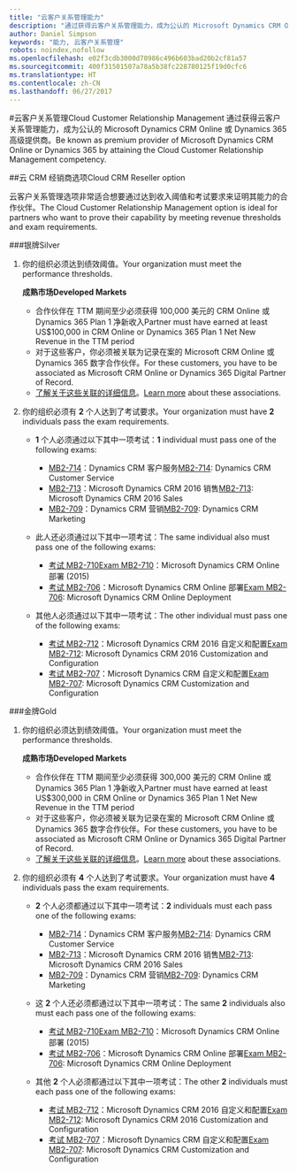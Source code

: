 ```yaml
---
title: "云客户关系管理能力"
description: "通过获得云客户关系管理能力，成为公认的 Microsoft Dynamics CRM Online 或 Dynamics 365 高级提供商。"
author: Daniel Simpson
keywords: "能力, 云客户关系管理"
robots: noindex,nofollow
ms.openlocfilehash: e02f3cdb3000d70986c496b603bad20b2cf81a57
ms.sourcegitcommit: 400f31501507a78a5b38fc228780125f19d0cfc6
ms.translationtype: HT
ms.contentlocale: zh-CN
ms.lasthandoff: 06/27/2017
---
```

#<a name="cloud-customer-relationship-management"></a><span data-ttu-id="bdc85-104">云客户关系管理</span><span class="sxs-lookup"><span data-stu-id="bdc85-104">Cloud Customer Relationship Management</span></span>
<span data-ttu-id="bdc85-105">通过获得云客户关系管理能力，成为公认的 Microsoft Dynamics CRM Online 或 Dynamics 365 高级提供商。</span><span class="sxs-lookup"><span data-stu-id="bdc85-105">Be known as premium provider of Microsoft Dynamics CRM Online or Dynamics 365 by attaining the Cloud Customer Relationship Management competency.</span></span>

##<a name="cloud-crm-reseller-option"></a><span data-ttu-id="bdc85-106">云 CRM 经销商选项</span><span class="sxs-lookup"><span data-stu-id="bdc85-106">Cloud CRM Reseller option</span></span>

<span data-ttu-id="bdc85-107">云客户关系管理选项非常适合想要通过达到收入阈值和考试要求来证明其能力的合作伙伴。</span><span class="sxs-lookup"><span data-stu-id="bdc85-107">The Cloud Customer Relationship Management option is ideal for partners who want to prove their capability by meeting revenue thresholds and exam requirements.</span></span> 

###<a name="silver"></a><span data-ttu-id="bdc85-108">银牌</span><span class="sxs-lookup"><span data-stu-id="bdc85-108">Silver</span></span>

1. <span data-ttu-id="bdc85-109">你的组织必须达到绩效阈值。</span><span class="sxs-lookup"><span data-stu-id="bdc85-109">Your organization must meet the performance thresholds.</span></span>

    **<span data-ttu-id="bdc85-110">成熟市场</span><span class="sxs-lookup"><span data-stu-id="bdc85-110">Developed Markets</span></span>**
    - <span data-ttu-id="bdc85-111">合作伙伴在 TTM 期间至少必须获得 100,000 美元的 CRM Online 或 Dynamics 365 Plan 1 净新收入</span><span class="sxs-lookup"><span data-stu-id="bdc85-111">Partner must have earned at least US$100,000 in CRM Online or Dynamics 365 Plan 1 Net New Revenue in the TTM period</span></span>
    - <span data-ttu-id="bdc85-112">对于这些客户，你必须被关联为记录在案的 Microsoft CRM Online 或 Dynamics 365 数字合作伙伴。</span><span class="sxs-lookup"><span data-stu-id="bdc85-112">For these customers, you have to be associated as Microsoft CRM Online or Dynamics 365 Digital Partner of Record.</span></span>
    - <span data-ttu-id="bdc85-113">[了解关于这些关联的详细信息](https://partner.microsoft.com/en-us/membership/digital-partner-of-record)。</span><span class="sxs-lookup"><span data-stu-id="bdc85-113">[Learn more](https://partner.microsoft.com/en-us/membership/digital-partner-of-record) about these associations.</span></span>  
  
2. <span data-ttu-id="bdc85-114">你的组织必须有 **2** 个人达到了考试要求。</span><span class="sxs-lookup"><span data-stu-id="bdc85-114">Your organization must have **2** individuals pass the exam requirements.</span></span>

    - <span data-ttu-id="bdc85-115">**1** 个人必须通过以下其中一项考试：</span><span class="sxs-lookup"><span data-stu-id="bdc85-115">**1** individual must pass one of the following exams:</span></span>
        - <span data-ttu-id="bdc85-116">[MB2-714](https://www.microsoft.com/en-us/learning/exam-mb2-714.aspx)：Dynamics CRM 客户服务</span><span class="sxs-lookup"><span data-stu-id="bdc85-116">[MB2-714](https://www.microsoft.com/en-us/learning/exam-mb2-714.aspx): Dynamics CRM Customer Service</span></span>
        - <span data-ttu-id="bdc85-117">[MB2-713](https://www.microsoft.com/en-us/learning/exam-mb2-713.aspx)：Microsoft Dynamics CRM 2016 销售</span><span class="sxs-lookup"><span data-stu-id="bdc85-117">[MB2-713](https://www.microsoft.com/en-us/learning/exam-mb2-713.aspx): Microsoft Dynamics CRM 2016 Sales</span></span>
        - <span data-ttu-id="bdc85-118">[MB2-709](https://www.microsoft.com/en-us/learning/exam-mb2-709.aspx)：Dynamics CRM 营销</span><span class="sxs-lookup"><span data-stu-id="bdc85-118">[MB2-709](https://www.microsoft.com/en-us/learning/exam-mb2-709.aspx): Dynamics CRM Marketing</span></span> 

    - <span data-ttu-id="bdc85-119">此人还必须通过以下其中一项考试：</span><span class="sxs-lookup"><span data-stu-id="bdc85-119">The same individual also must pass one of the following exams:</span></span>
        - [<span data-ttu-id="bdc85-120">考试 MB2-710</span><span class="sxs-lookup"><span data-stu-id="bdc85-120">Exam MB2-710</span></span>](https://www.microsoft.com/en-us/learning/exam-mb2-710.aspx)：Microsoft Dynamics CRM Online 部署 (2015)
        - <span data-ttu-id="bdc85-121">[考试 MB2-706](https://www.microsoft.com/en-us/learning/exam-mb2-706.aspx)：Microsoft Dynamics CRM Online 部署</span><span class="sxs-lookup"><span data-stu-id="bdc85-121">[Exam MB2-706](https://www.microsoft.com/en-us/learning/exam-mb2-706.aspx): Microsoft Dynamics CRM Online Deployment</span></span>
        
    - <span data-ttu-id="bdc85-122">其他人必须通过以下其中一项考试：</span><span class="sxs-lookup"><span data-stu-id="bdc85-122">The other individual must pass one of the following exams:</span></span>
        - <span data-ttu-id="bdc85-123">[考试 MB2-712](https://www.microsoft.com/en-us/learning/exam-mb2-712.aspx)：Microsoft Dynamics CRM 2016 自定义和配置</span><span class="sxs-lookup"><span data-stu-id="bdc85-123">[Exam MB2-712](https://www.microsoft.com/en-us/learning/exam-mb2-712.aspx): Microsoft Dynamics CRM 2016 Customization and Configuration</span></span>
        - <span data-ttu-id="bdc85-124">[考试 MB2-707](https://www.microsoft.com/en-us/learning/exam-mb2-707.aspx)：Microsoft Dynamics CRM 自定义和配置</span><span class="sxs-lookup"><span data-stu-id="bdc85-124">[Exam MB2-707](https://www.microsoft.com/en-us/learning/exam-mb2-707.aspx): Microsoft Dynamics CRM Customization and Configuration</span></span>


###<a name="gold"></a><span data-ttu-id="bdc85-125">金牌</span><span class="sxs-lookup"><span data-stu-id="bdc85-125">Gold</span></span>

1. <span data-ttu-id="bdc85-126">你的组织必须达到绩效阈值。</span><span class="sxs-lookup"><span data-stu-id="bdc85-126">Your organization must meet the performance thresholds.</span></span>

    **<span data-ttu-id="bdc85-127">成熟市场</span><span class="sxs-lookup"><span data-stu-id="bdc85-127">Developed Markets</span></span>**
    
    - <span data-ttu-id="bdc85-128">合作伙伴在 TTM 期间至少必须获得 300,000 美元的 CRM Online 或 Dynamics 365 Plan 1 净新收入</span><span class="sxs-lookup"><span data-stu-id="bdc85-128">Partner must have earned at least US$300,000 in CRM Online or Dynamics 365 Plan 1 Net New Revenue in the TTM period</span></span>
    - <span data-ttu-id="bdc85-129">对于这些客户，你必须被关联为记录在案的 Microsoft CRM Online 或 Dynamics 365 数字合作伙伴。</span><span class="sxs-lookup"><span data-stu-id="bdc85-129">For these customers, you have to be associated as Microsoft CRM Online or Dynamics 365 Digital Partner of Record.</span></span>
    - <span data-ttu-id="bdc85-130">[了解关于这些关联的详细信息](https://partner.microsoft.com/en-us/membership/digital-partner-of-record)。</span><span class="sxs-lookup"><span data-stu-id="bdc85-130">[Learn more](https://partner.microsoft.com/en-us/membership/digital-partner-of-record) about these associations.</span></span>  
  
2. <span data-ttu-id="bdc85-131">你的组织必须有 **4** 个人达到了考试要求。</span><span class="sxs-lookup"><span data-stu-id="bdc85-131">Your organization must have **4** individuals pass the exam requirements.</span></span>

    - <span data-ttu-id="bdc85-132">**2** 个人必须都通过以下其中一项考试：</span><span class="sxs-lookup"><span data-stu-id="bdc85-132">**2** individuals must each pass one of the following exams:</span></span>
        - <span data-ttu-id="bdc85-133">[MB2-714](https://www.microsoft.com/en-us/learning/exam-mb2-714.aspx)：Dynamics CRM 客户服务</span><span class="sxs-lookup"><span data-stu-id="bdc85-133">[MB2-714](https://www.microsoft.com/en-us/learning/exam-mb2-714.aspx): Dynamics CRM Customer Service</span></span>
        - <span data-ttu-id="bdc85-134">[MB2-713](https://www.microsoft.com/en-us/learning/exam-mb2-713.aspx)：Microsoft Dynamics CRM 2016 销售</span><span class="sxs-lookup"><span data-stu-id="bdc85-134">[MB2-713](https://www.microsoft.com/en-us/learning/exam-mb2-713.aspx): Microsoft Dynamics CRM 2016 Sales</span></span>
        - <span data-ttu-id="bdc85-135">[MB2-709](https://www.microsoft.com/en-us/learning/exam-mb2-709.aspx)：Dynamics CRM 营销</span><span class="sxs-lookup"><span data-stu-id="bdc85-135">[MB2-709](https://www.microsoft.com/en-us/learning/exam-mb2-709.aspx): Dynamics CRM Marketing</span></span> 

    - <span data-ttu-id="bdc85-136">这 **2** 个人还必须都通过以下其中一项考试：</span><span class="sxs-lookup"><span data-stu-id="bdc85-136">The same **2** individuals also must each pass one of the following exams:</span></span>
        - [<span data-ttu-id="bdc85-137">考试 MB2-710</span><span class="sxs-lookup"><span data-stu-id="bdc85-137">Exam MB2-710</span></span>](https://www.microsoft.com/en-us/learning/exam-mb2-710.aspx)：Microsoft Dynamics CRM Online 部署 (2015)
        - <span data-ttu-id="bdc85-138">[考试 MB2-706](https://www.microsoft.com/en-us/learning/exam-mb2-706.aspx)：Microsoft Dynamics CRM Online 部署</span><span class="sxs-lookup"><span data-stu-id="bdc85-138">[Exam MB2-706](https://www.microsoft.com/en-us/learning/exam-mb2-706.aspx): Microsoft Dynamics CRM Online Deployment</span></span>

    - <span data-ttu-id="bdc85-139">其他 **2** 个人必须都通过以下其中一项考试：</span><span class="sxs-lookup"><span data-stu-id="bdc85-139">The other **2** individuals must each pass one of the following exams:</span></span>
        - <span data-ttu-id="bdc85-140">[考试 MB2-712](https://www.microsoft.com/en-us/learning/exam-mb2-712.aspx)：Microsoft Dynamics CRM 2016 自定义和配置</span><span class="sxs-lookup"><span data-stu-id="bdc85-140">[Exam MB2-712](https://www.microsoft.com/en-us/learning/exam-mb2-712.aspx): Microsoft Dynamics CRM 2016 Customization and Configuration</span></span>
        - <span data-ttu-id="bdc85-141">[考试 MB2-707](https://www.microsoft.com/en-us/learning/exam-mb2-707.aspx)：Microsoft Dynamics CRM 自定义和配置</span><span class="sxs-lookup"><span data-stu-id="bdc85-141">[Exam MB2-707](https://www.microsoft.com/en-us/learning/exam-mb2-707.aspx): Microsoft Dynamics CRM Customization and Configuration</span></span>

